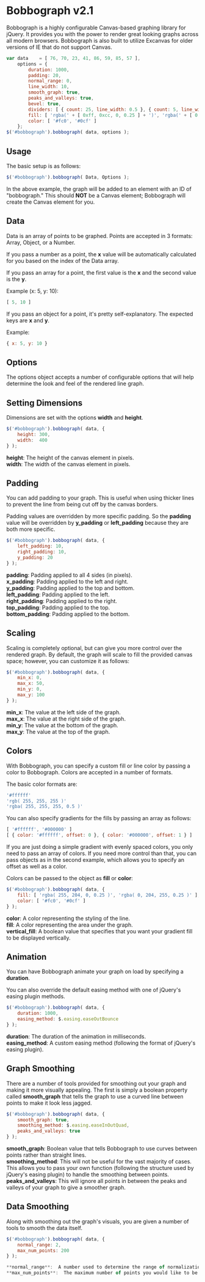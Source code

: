 Bobbograph v2.1
===============

Bobbograph is a highly configurable Canvas-based graphing library for jQuery.  It provides you with the power to render great looking graphs across all modern browsers.  Bobbograph is also built to utilize Excanvas for older versions of IE that do not support Canvas.

```javascript
var data    = [ 76, 70, 23, 41, 86, 59, 85, 57 ],
	options = {
		duration: 1000,
		padding: 20,
		normal_range: 0,
		line_width: 10,
		smooth_graph: true,
		peaks_and_valleys: true,
		bevel: true,
		dividers: [ { count: 25, line_width: 0.5 }, { count: 5, line_width: 1.5 } ],
		fill: [ 'rgba(' + [ 0xff, 0xcc, 0, 0.25 ] + ')', 'rgba(' + [ 0, 0xcc, 0xff, 0.25 ] + ')' ],
		color: [ '#fc0', '#0cf' ]
	};
$('#bobbograph').bobbograph( data, options );
```

Usage
-----

The basic setup is as follows:

```javascript
$('#bobbograph').bobbograph( Data, Options );
```

In the above example, the graph will be added to an element with an ID of "bobbograph."  This should **NOT** be a Canvas element;  Bobbograph will create the Canvas element for you.

Data
----

Data is an array of points to be graphed.  Points are accepted in 3 formats: Array, Object, or a Number.

If you pass a number as a point, the **x** value will be automatically calculated for you based on the index of the Data array.

If you pass an array for a point, the first value is the **x** and the second value is the **y**.

Example (x: 5, y: 10):

```javascript
[ 5, 10 ]
```

If you pass an object for a point, it's pretty self-explanatory.  The expected keys are **x** and **y**.

Example:

```javascript
{ x: 5, y: 10 }
```

Options
-------

The options object accepts a number of configurable options that will help determine the look and feel of the rendered line graph.

## Setting Dimensions

Dimensions are set with the options **width** and **height**.

```javascript
$('#bobbograph').bobbograph( data, {
	height: 300,
	width:  400
} );
```

**height**:  The height of the canvas element in pixels.  
**width**:  The width of the canvas element in pixels.

## Padding

You can add padding to your graph.  This is useful when using thicker lines to prevent the line from being cut off by the canvas borders.

Padding values are overridden by more specific padding.  So the **padding** value will be overridden by **y_padding** or **left_padding** because they are both more specific.

```javascript
$('#bobbograph').bobbograph( data, {
	left_padding: 10,
	right_padding: 10,
	y_padding: 20
} );
```

**padding**: Padding applied to all 4 sides (in pixels).  
**x_padding**: Padding applied to the left and right.  
**y_padding**: Padding applied to the top and bottom.  
**left_padding**: Padding applied to the left.  
**right_padding**: Padding applied to the right.  
**top_padding**: Padding applied to the top.  
**bottom_padding**: Padding applied to the bottom.

## Scaling

Scaling is completely optional, but can give you more control over the rendered graph.  By default, the graph will scale to fill the provided canvas space; however, you can customize it as follows:

```javascript
$('#bobbograph').bobbograph( data, {
	min_x: 0,
	max_x: 50,
	min_y: 0,
	max_y: 100
} );
```

**min_x**: The value at the left side of the graph.  
**max_x**: The value at the right side of the graph.  
**min_y**: The value at the bottom of the graph.  
**max_y**: The value at the top of the graph.

## Colors

With Bobbograph, you can specify a custom fill or line color by passing a color to Bobbograph.  Colors are accepted in a number of formats.

The basic color formats are:

```javascript
'#ffffff'
'rgb( 255, 255, 255 )'
'rgba( 255, 255, 255, 0.5 )'
```

You can also specify gradients for the fills by passing an array as follows:

```javascript
[ '#ffffff', '#000000' ]
[ { color: '#ffffff', offset: 0 }, { color: '#000000', offset: 1 } ]
```

If you are just doing a simple gradient with evenly spaced colors, you only need to pass an array of colors.  If you need more control than that, you can pass objects as in the second example, which allows you to specify an offset as well as a color.

Colors can be passed to the object as **fill** or **color**:

```javascript
$('#bobbograph').bobbograph( data, {
	fill: [ 'rgba( 255, 204, 0, 0.25 )', 'rgba( 0, 204, 255, 0.25 )' ],
	color: [ '#fc0', '#0cf' ]
} );
```

**color**:  A color representing the styling of the line.  
**fill**:  A color representing the area under the graph.  
**vertical_fill**:  A boolean value that specifies that you want your gradient fill to be displayed vertically.

## Animation

You can have Bobbograph animate your graph on load by specifying a **duration**.

You can also override the default easing method with one of jQuery's easing plugin methods.

```javascript
$('#bobbograph').bobbograph( data, {
	duration: 1000,
	easing_method: $.easing.easeOutBounce
} );
```

**duration**: The duration of the animation in milliseconds.  
**easing_method**: A custom easing method (following the format of jQuery's easing plugin).

## Graph Smoothing

There are a number of tools provided for smoothing out your graph and making it more visually appealing.  The first is simply a boolean property called **smooth_graph** that tells the graph to use a curved line between points to make it look less jagged.

```javascript
$('#bobbograph').bobbograph( data, {
	smooth_graph: true,
	smoothing_method: $.easing.easeInOutQuad,
	peaks_and_valleys: true
} );
```

**smooth_graph**:  Boolean value that tells Bobbograph to use curves between points rather than straight lines.  
**smoothing_method**:  This will not be useful for the vast majority of cases.  This allows you to pass your own function (following the structure used by jQuery's easing plugin) to handle the smoothing between points.  
**peaks_and_valleys**:  This will ignore all points in between the peaks and valleys of your graph to give a smoother graph.

## Data Smoothing

Along with smoothing out the graph's visuals, you are given a number of tools to smooth the data itself.

```javascript
$('#bobbograph').bobbograph( data, {
	normal_range: 2,
	max_num_points: 200
} );

**normal_range**:  A number used to determine the range of normalization performed on each point.  This method will use a moving average to normalize all points in the graph based on the range provided.  
**max_num_points**:  The maximum number of points you would like to be rendered.  When set, this will average points together to compress your data down within the maximum number of points.